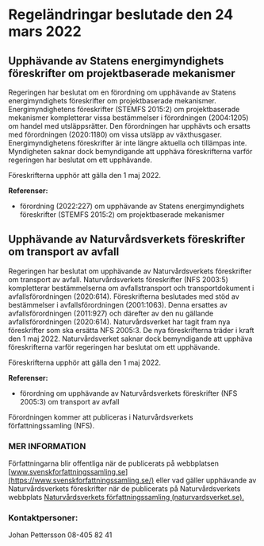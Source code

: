 # Regeländringar beslutade den 24 mars 2022

## Upphävande av Statens energimyndighets föreskrifter om projektbaserade mekanismer

Regeringen har beslutat om en förordning om upphävande av Statens energimyndighets föreskrifter om projektbaserade mekanismer. Energimyndighetens föreskrifter (STEMFS 2015:2) om projektbaserade mekanismer kompletterar vissa bestämmelser i förordningen (2004:1205) om handel med utsläppsrätter. Den förordningen har upphävts och ersatts med förordningen (2020:1180) om vissa utsläpp av växthusgaser. Energimyndighetens föreskrifter är inte längre aktuella och tillämpas inte. Myndigheten saknar dock bemyndigande att upphäva föreskrifterna varför regeringen har beslutat om ett upphävande.

Föreskrifterna upphör att gälla den 1 maj 2022.

**Referenser:**

* förordning (2022:227) om upphävande av Statens energimyndighets föreskrifter (STEMFS 2015:2) om projektbaserade mekanismer

## Upphävande av Naturvårdsverkets föreskrifter om transport av avfall

Regeringen har beslutat om upphävande av Naturvårdsverkets föreskrifter om transport av avfall. Naturvårdsverkets föreskrifter (NFS 2003:5) kompletterar bestämmelserna om avfallstransport och transportdokument i avfallsförordningen (2020:614). Föreskrifterna beslutades med stöd av bestämmelser i avfallsförordningen (2001:1063). Denna ersattes av avfallsförordningen (2011:927) och därefter av den nu gällande avfallsförordningen (2020:614). Naturvårdsverket har tagit fram nya föreskrifter som ska ersätta NFS 2005:3. De nya föreskrifterna träder i kraft den 1 maj 2022. Naturvårdsverket saknar dock bemyndigande att upphäva föreskrifterna varför regeringen har beslutat om ett upphävande.

Föreskrifterna upphör att gälla den 1 maj 2022.

**Referenser:**

* förordning om upphävande av Naturvårdsverkets föreskrifter (NFS 2005:3) om transport av avfall

Förordningen kommer att publiceras i Naturvårdsverkets författningssamling (NFS).

### MER INFORMATION

Författningarna blir offentliga när de publicerats på webbplatsen [www.svenskforfattningssamling.se](https://www.svenskforfattningssamling.se/) eller vad gäller upphävande av Naturvårdsverkets föreskrifter när de publicerats på Naturvårdsverkets webbplats [Naturvårdsverkets författningssamling (naturvardsverket.se).](https://www.naturvardsverket.se/nfs)

### Kontaktpersoner:

Johan Pettersson 08-405 82 41
